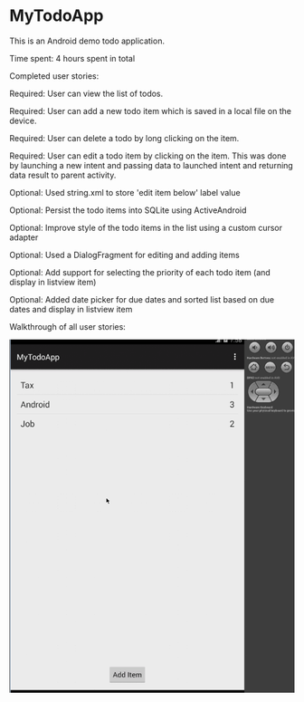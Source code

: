 # MyTodoApp
This is an Android demo todo application.

Time spent: 4 hours spent in total

Completed user stories:

 Required: User can view the list of todos.
 
 Required: User can add a new todo item which is saved in a local file on the device.
 
 Required: User can delete a todo by long clicking on the item.
 
 Required: User can edit a todo item by clicking on the item. This was done by launching a new intent and passing data to launched intent and returning data result to parent activity.

 Optional: Used string.xml to store 'edit item below' label value
 
 Optional: Persist the todo items into SQLite using ActiveAndroid
 
 Optional: Improve style of the todo items in the list using a custom cursor adapter
 
 Optional: Used a DialogFragment for editing and adding items
 
 Optional: Add support for selecting the priority of each todo item (and display in listview item)
 
 Optional: Added date picker for due dates and sorted list based on due dates and display in listview item
 

Walkthrough of all user stories:


![alt tag](https://github.com/srivats666/MyTodoApp/blob/master/todoApp.gif)